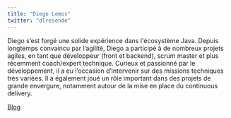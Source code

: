 ```yaml
---
title: "Diego Lemos"
twitter: "dlresende"
---
```


Diego s’est forgé une solide expérience dans l'écosystème Java. Depuis
longtemps convaincu par l’agilité, Diego a participé à de nombreux
projets agiles, en tant que développeur (front et backend), scrum master
et plus récemment coach/expert technique. Curieux et passionné par le
développement, il a eu l’occasion d’intervenir sur des missions
techniques très variées. Il a également joué un rôle important dans des
projets de grande envergure, notamment autour de la mise en place du
continuous delivery.

[Blog](http://diegolemos.net/)
